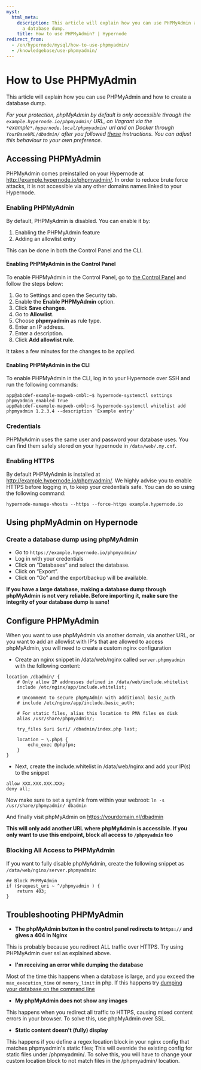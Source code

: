 ```yaml
---
myst:
  html_meta:
    description: This article will explain how you can use PHPMyAdmin and how to create
      a database dump.
    title: How to use PHPMyAdmin? | Hypernode
redirect_from:
  - /en/hypernode/mysql/how-to-use-phpmyadmin/
  - /knowledgebase/use-phpmyadmin/
---
```


<!-- source: https://support.hypernode.com/en/hypernode/mysql/how-to-use-phpmyadmin/ -->

# How to Use PHPMyAdmin

This article will explain how you can use PHPMyAdmin and how to create a database dump.

*For your protection, phpMyAdmin by default is only accessible through the `example.hypernode.io/phpmyadmin/` URL, on Vagrant via the `*`example`*.hypernode.local/phpmyadmin/` url and on Docker through `YourBaseURL/dbadmin/` after you followed [these](#configure-phpmyadmin) instructions. You can adjust this behaviour to your own preference.*

## Accessing PHPMyAdmin

PHPMyAdmin comes preinstalled on your Hypernode at <http://example.hypernode.io/phpmyadmin/>. In order to reduce brute force attacks, it is not accessible via any other domains names linked to your Hypernode.

### Enabling PHPMyAdmin

By default, PHPMyAdmin is disabled. You can enable it by:

1. Enabling the PHPMyAdmin feature
1. Adding an allowlist entry

This can be done in both the Control Panel and the CLI.

#### Enabling PHPMyAdmin in the Control Panel

To enable PHPMyAdmin in the Control Panel, go to [the Control Panel](https://my.hypernode.com) and follow the steps below:

1. Go to Settings and open the Security tab.
1. Enable the **Enable PHPMyAdmin** option.
1. Click **Save changes**.
1. Go to **Allowlist**.
1. Choose **phpmyadmin** as rule type.
1. Enter an IP address.
1. Enter a description.
1. Click **Add allowlist rule**.

It takes a few minutes for the changes to be applied.

#### Enabling PHPMyAdmin in the CLI

To enable PHPMyAdmin in the CLI, log in to your Hypernode over SSH and run the following commands:

```console
app@abcdef-example-magweb-cmbl:~$ hypernode-systemctl settings phpmyadmin_enabled True
app@abcdef-example-magweb-cmbl:~$ hypernode-systemctl whitelist add phpmyadmin 1.2.3.4 --description 'Example entry'
```

### Credentials

PHPMyAdmin uses the same user and password your database uses. You can find them safely stored on your hypernode in `/data/web/.my.cnf`.

### Enabling HTTPS

By default PHPMyAdmin is installed at <http://example.hypernode.io/phpmyadmin/>. We highly advise you to enable HTTPS before logging in, to keep your credentials safe. You can do so using the following command:

```
hypernode-manage-vhosts --https --force-https example.hypernode.io
```

## Using phpMyAdmin on Hypernode

### Create a database dump using phpMyAdmin

- Go to `https://example.hypernode.io/phpmyadmin/`
- Log in with your credentials
- Click on “Databases” and select the database.
- Click on “Export”.
- Click on “Go” and the export/backup will be available.

**If you have a large database, making a database dump through phpMyAdmin is not very reliable. Before importing it, make sure the integrity of your database dump is sane!**

## Configure PHPMyAdmin

When you want to use phpMyAdmin via another domain, via another URL, or you want to add an allowlist with IP's that are allowed to access phpMyAdmin, you will need to create a custom nginx configuration

- Create an nginx snippet in /data/web/nginx called `server.phpmyadmin` with the following content:

```nginx
location /dbadmin/ {
    # Only allow IP addresses defined in /data/web/include.whitelist
    include /etc/nginx/app/include.whitelist;

    # Uncomment to secure phpMyAdmin with additional basic_auth
    # include /etc/nginx/app/include.basic_auth;

    # For static files, alias this location to PMA files on disk
    alias /usr/share/phpmyadmin/;

    try_files $uri $uri/ /dbadmin/index.php last;

    location ~ \.php$ {
        echo_exec @phpfpm;
    }
}
```

- Next, create the include.whitelist in /data/web/nginx and add your IP(s) to the snippet

```nginx
allow XXX.XXX.XXX.XXX;
deny all;
```

Now make sure to set a symlink from within your webroot: `ln -s /usr/share/phpmyadmin/ dbadmin`

And finally visit phpMyAdmin on <https://yourdomain.nl/dbadmin>

**This will only add another URL where phpMyAdmin is accessible. If you only want to use this endpoint, block all access to `/phpmyadmin` too**

### Blocking All Access to PHPMyAdmin

If you want to fully disable phpMyAdmin, create the following snippet as `/data/web/nginx/server.phpmyadmin`:

```nginx
## Block PHPMyAdmin
if ($request_uri ~ ^/phpmyadmin ) {
    return 403;
}
```

## Troubleshooting PHPMyAdmin

- **The phpMyAdmin button in the control panel redirects to `https://` and gives a 404 in Nginx**

This is probably because you redirect ALL traffic over HTTPS. Try using PHPMyAdmin over ssl as explained above.

- **I'm receiving an error while dumping the database**

Most of the time this happens when a database is large, and you exceed the `max_execution_time` or `memory_limit` in php. If this happens try [dumping your database on the command line](how-to-use-mysql-on-hypernode.md#creating-a-mysql-back-up)

- **My phpMyAdmin does not show any images**

This happens when you redirect all traffic to HTTPS, causing mixed content errors in your browser. To solve this, use phpMyAdmin over SSL.

- **Static content doesn't (fully) display**

This happens if you define a regex location block in your nginx config that matches phpmyadmin's static files; This will override the existing config for static files under /phpmyadmin/. To solve this, you will have to change your custom location block to not match files in the /phpmyadmin/ location.

